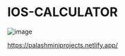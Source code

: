 # IOS-CALCULATOR


![image](https://github.com/user-attachments/assets/0bc758ae-7b93-4ab8-8365-a2167989f2b3)

https://palashminiprojects.netlify.app/
